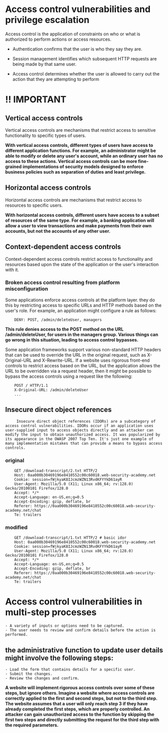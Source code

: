 # Access control vulnerabilities and privilege escalation

Access control is the application of constraints on who or what is authorized to perform actions or access resources.

- Authentication confirms that the user is who they say they are.

- Session management identifies which subsequent HTTP requests are being made by that same user.

- Access control determines whether the user is allowed to carry out the action that they are attempting to perform

# !! IMPORTANT

## Vertical access controls

Vertical access controls are mechanisms that restrict access to sensitive functionality to specific types of users.

**With vertical access controls, different types of users have access to different application functions. For example, an administrator might be able to modify or delete any user's account, while an ordinary user has no access to these actions. Vertical access controls can be more fine-grained implementations of security models designed to enforce business policies such as separation of duties and least privilege.**

## Horizontal access controls

Horizontal access controls are mechanisms that restrict access to resources to specific users.

**With horizontal access controls, different users have access to a subset of resources of the same type. For example, a banking application will allow a user to view transactions and make payments from their own accounts, but not the accounts of any other user.**

## Context-dependent access controls

Context-dependent access controls restrict access to functionality and resources based upon the state of the application or the user's interaction with it. 

### Broken access control resulting from platform misconfiguration

Some applications enforce access controls at the platform layer. they do this by restricting access to specific URLs and HTTP methods based on the user's role. For example, an application might configure a rule as follows:

        DENY: POST, /admin/deleteUser, managers

**This rule denies access to the POST method on the URL /admin/deleteUser, for users in the managers group. Various things can go wrong in this situation, leading to access control bypasses.**

Some application frameworks support various non-standard HTTP headers that can be used to override the URL in the original request, such as X-Original-URL and X-Rewrite-URL. If a website uses rigorous front-end controls to restrict access based on the URL, but the application allows the URL to be overridden via a request header, then it might be possible to bypass the access controls using a request like the following:

        POST / HTTP/1.1
        X-Original-URL: /admin/deleteUser
        ...


## Insecure direct object references

         Insecure direct object references (IDORs) are a subcategory of access control vulnerabilities. IDORs occur if an application uses user-supplied input to access objects directly and an attacker can modify the input to obtain unauthorized access. It was popularized by its appearance in the OWASP 2007 Top Ten. It's just one example of many implementation mistakes that can provide a means to bypass access controls. 

### original 
        GET /download-transcript/2.txt HTTP/2
        Host: 0aa000b30469196e8410552c00c60018.web-security-academy.net
        Cookie: session=fWjkyaK8IJcmzWZN13RvdKFYYkD61ayR
        User-Agent: Mozilla/5.0 (X11; Linux x86_64; rv:128.0) Gecko/20100101 Firefox/128.0
        Accept: */*
        Accept-Language: en-US,en;q=0.5
        Accept-Encoding: gzip, deflate, br
        Referer: https://0aa000b30469196e8410552c00c60018.web-security-academy.net/chat
        Te: trailers
### modified
        GET /download-transcript/1.txt HTTP/2 # basic idor
        Host: 0aa000b30469196e8410552c00c60018.web-security-academy.net
        Cookie: session=fWjkyaK8IJcmzWZN13RvdKFYYkD61ayR
        User-Agent: Mozilla/5.0 (X11; Linux x86_64; rv:128.0) Gecko/20100101 Firefox/128.0
        Accept: */*
        Accept-Language: en-US,en;q=0.5
        Accept-Encoding: gzip, deflate, br
        Referer: https://0aa000b30469196e8410552c00c60018.web-security-academy.net/chat
        Te: trailers

# Access control vulnerabilities in multi-step processes


    - A variety of inputs or options need to be captured.
    - The user needs to review and confirm details before the action is performed.

## the administrative function to update user details might involve the following steps:

    - Load the form that contains details for a specific user.
    - Submit the changes.
    - Review the changes and confirm.

**A website will implement rigorous access controls over some of these steps, but ignore others. Imagine a website where access controls are correctly applied to the first and second steps, but not to the third step. The website assumes that a user will only reach step 3 if they have already completed the first steps, which are properly controlled. An attacker can gain unauthorized access to the function by skipping the first two steps and directly submitting the request for the third step with the required parameters.** 